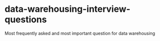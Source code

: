# data-warehousing-interview-questions
Most frequently asked and most important question for data warehousing
